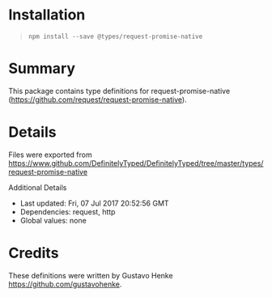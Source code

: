 # Installation
> `npm install --save @types/request-promise-native`

# Summary
This package contains type definitions for request-promise-native (https://github.com/request/request-promise-native).

# Details
Files were exported from https://www.github.com/DefinitelyTyped/DefinitelyTyped/tree/master/types/request-promise-native

Additional Details
 * Last updated: Fri, 07 Jul 2017 20:52:56 GMT
 * Dependencies: request, http
 * Global values: none

# Credits
These definitions were written by Gustavo Henke <https://github.com/gustavohenke>.
